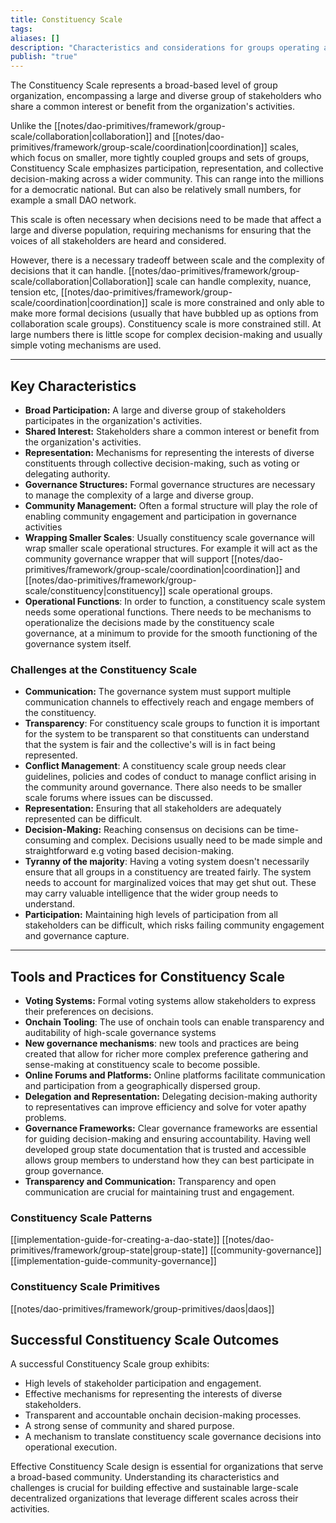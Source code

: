 ```yaml
---
title: Constituency Scale
tags: 
aliases: []
description: "Characteristics and considerations for groups operating at the Constituency Scale."
publish: "true"
---
```


The Constituency Scale represents a broad-based level of group organization, encompassing a large and diverse group of stakeholders who share a common interest or benefit from the organization's activities.  

Unlike the [[notes/dao-primitives/framework/group-scale/collaboration|collaboration]] and [[notes/dao-primitives/framework/group-scale/coordination|coordination]] scales, which focus on smaller, more tightly coupled groups and sets of groups, Constituency Scale emphasizes participation, representation, and collective decision-making across a wider community. This can range into the millions for a democratic national. But can also be relatively small numbers, for example a small DAO network.  

This scale is often necessary when decisions need to be made that affect a large and diverse population, requiring mechanisms for ensuring that the voices of all stakeholders are heard and considered.

However, there is a necessary tradeoff between scale and the complexity of decisions that it can handle. [[notes/dao-primitives/framework/group-scale/collaboration|Collaboration]] scale can handle complexity, nuance, tension etc, [[notes/dao-primitives/framework/group-scale/coordination|coordination]] scale is more constrained and only able to make more formal decisions (usually that have bubbled up as options from collaboration scale groups). Constituency scale is more constrained still. At large numbers there is little scope for complex decision-making and usually simple voting mechanisms are used. 



---

## Key Characteristics

* **Broad Participation:**  A large and diverse group of stakeholders participates in the organization's activities.
* **Shared Interest:**  Stakeholders share a common interest or benefit from the organization's activities.
* **Representation:**  Mechanisms for representing the interests of diverse constituents through collective decision-making, such as voting or delegating authority.
* **Governance Structures:**  Formal governance structures are necessary to manage the complexity of a large and diverse group.
* **Community Management:**  Often a formal structure will play the role of enabling community engagement and participation in governance activities 
* **Wrapping Smaller Scales**: Usually constituency scale governance will wrap smaller scale operational structures. For example it will act as the community governance wrapper that will support [[notes/dao-primitives/framework/group-scale/coordination|coordination]] and [[notes/dao-primitives/framework/group-scale/constituency|constituency]] scale operational groups. 
* **Operational Functions**: In order to function, a constituency scale system needs some operational functions. There needs to be mechanisms to operationalize the decisions made by the constituency scale governance, at a minimum to provide for the smooth functioning of the governance system itself. 

### Challenges at the Constituency Scale

* **Communication:**  The governance system must support multiple communication channels to effectively reach and engage members of the constituency. 
* **Transparency**: For constituency scale groups to function it is important for the system to be transparent so that constituents can understand that the system is fair and the collective's will is in fact being represented.  
* **Conflict Management**: A constituency scale group needs clear guidelines, policies and codes of conduct to manage conflict arising in the community around governance. There also needs to be smaller scale forums where issues can be discussed. 
* **Representation:**  Ensuring that all stakeholders are adequately represented can be difficult.
* **Decision-Making:**  Reaching consensus on decisions can be time-consuming and complex. Decisions usually need to be made simple and straightforward e.g voting based decision-making.
* **Tyranny of the majority**: Having a voting system doesn't necessarily ensure that all groups in a constituency are treated fairly. The system needs to account for marginalized voices that may get shut out. These may carry valuable intelligence that the wider group needs to understand. 
* **Participation:**  Maintaining high levels of participation from all stakeholders can be difficult, which risks failing community engagement and governance capture. 

---

## Tools and Practices for Constituency Scale

* **Voting Systems:**  Formal voting systems allow stakeholders to express their preferences on decisions.
* **Onchain Tooling**: The use of onchain tools can enable transparency and auditability of high-scale governance systems 
* **New governance mechanisms**: new tools and practices are being created that allow for richer more complex preference gathering and sense-making at constituency scale to become possible.  
* **Online Forums and Platforms:**  Online platforms facilitate communication and participation from a geographically dispersed group.
* **Delegation and Representation:**  Delegating decision-making authority to representatives can improve efficiency and solve for voter apathy problems. 
* **Governance Frameworks:**  Clear governance frameworks are essential for guiding decision-making and ensuring accountability. Having well developed group state documentation that is trusted and accessible allows group members to understand how they can best participate in group governance. 
* **Transparency and Communication:**  Transparency and open communication are crucial for maintaining trust and engagement.

### Constituency Scale Patterns

[[implementation-guide-for-creating-a-dao-state]]
[[notes/dao-primitives/framework/group-state|group-state]]
[[community-governance]]
[[implementation-guide-community-governance]]

### Constituency Scale Primitives
[[notes/dao-primitives/framework/group-primitives/daos|daos]]



## Successful Constituency Scale Outcomes

A successful Constituency Scale group exhibits:

* High levels of stakeholder participation and engagement.
* Effective mechanisms for representing the interests of diverse stakeholders.
* Transparent and accountable onchain decision-making processes.
* A strong sense of community and shared purpose.
* A mechanism to translate constituency scale governance decisions into operational execution. 

Effective Constituency Scale design is essential for organizations that serve a broad-based community.  Understanding its characteristics and challenges is crucial for building effective and sustainable large-scale decentralized organizations that leverage different scales across their activities.  